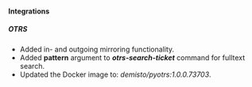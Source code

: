 
#### Integrations

##### OTRS

- Added in- and outgoing mirroring functionality.
- Added **pattern** argument to ***otrs-search-ticket*** command for fulltext search.
- Updated the Docker image to: *demisto/pyotrs:1.0.0.73703*.
